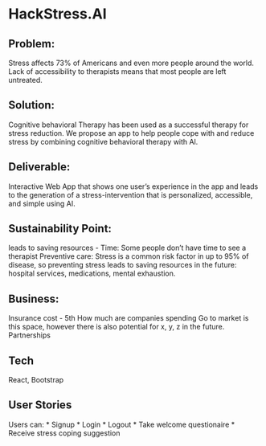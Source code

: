 # HackStress.AI 


## Problem: 
Stress affects 73% of Americans and even more people around the world. Lack of accessibility to therapists means that most people are left untreated. 

## Solution: 
Cognitive behavioral Therapy has been used as a successful therapy for stress reduction. We propose an app to help people cope with and reduce stress by combining cognitive behavioral therapy with Al.

## Deliverable:
Interactive Web App that shows one user’s experience in the app and leads to the generation of a stress-intervention that is personalized, accessible, and simple using AI. 

## Sustainability Point: 
leads to saving resources - 
Time: Some people don’t have time to see a therapist 
Preventive care: Stress is a common risk factor in up to 95% of disease, so preventing stress leads to saving resources in the future: hospital services, medications, mental exhaustion. 

## Business: 
Insurance cost - 5th 
How much are companies spending 
Go to market is this space, however there is also potential for x, y, z in the future. 
Partnerships 

## Tech
React, Bootstrap

## User Stories
Users can:
    * Signup
    * Login
    * Logout
    * Take welcome questionaire
    * Receive stress coping suggestion

